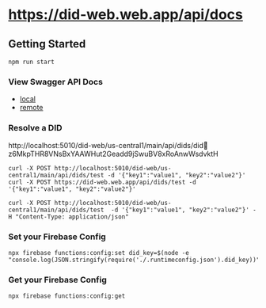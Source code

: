 # https://did-web.web.app/api/docs

## Getting Started

```
npm run start
```

### View Swagger API Docs

- [local](http://localhost:5010/did-web/us-central1/main/api/docs/static/index.html)
- [remote](https://did-web.web.app/api/docs/static/index.html)

### Resolve a DID

http://localhost:5010/did-web/us-central1/main/api/dids/did:key:z6MkpTHR8VNsBxYAAWHut2Geadd9jSwuBV8xRoAnwWsdvktH

```
curl -X POST http://localhost:5010/did-web/us-central1/main/api/dids/test -d '{"key1":"value1", "key2":"value2"}'
curl -X POST https://did-web.web.app/api/dids/test -d '{"key1":"value1", "key2":"value2"}'

curl -X POST http://localhost:5010/did-web/us-central1/main/api/dids/test  -d '{"key1":"value1", "key2":"value2"}' -H "Content-Type: application/json"
```

### Set your Firebase Config

```
npx firebase functions:config:set did_key=$(node -e "console.log(JSON.stringify(require('./.runtimeconfig.json').did_key))")
```

### Get your Firebase Config

```
npx firebase functions:config:get
```

